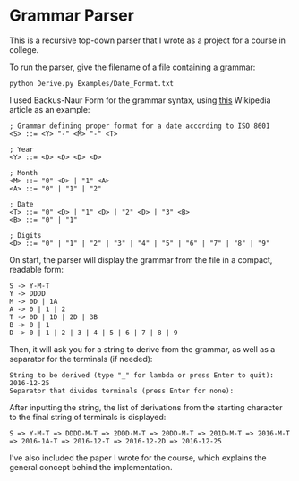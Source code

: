 # Grammar Parser

This is a recursive top-down parser that I wrote as a project for a course in
college.

To run the parser, give the filename of a file containing a grammar:

    python Derive.py Examples/Date_Format.txt


I used Backus-Naur Form for the grammar syntax, using
[this](https://en.wikipedia.org/wiki/Backus%E2%80%93Naur_Form) Wikipedia article
as an example:

    ; Grammar defining proper format for a date according to ISO 8601
    <S> ::= <Y> "-" <M> "-" <T>

    ; Year
    <Y> ::= <D> <D> <D> <D>

    ; Month
    <M> ::= "0" <D> | "1" <A>
    <A> ::= "0" | "1" | "2"

    ; Date
    <T> ::= "0" <D> | "1" <D> | "2" <D> | "3" <B>
    <B> ::= "0" | "1"

    ; Digits
    <D> ::= "0" | "1" | "2" | "3" | "4" | "5" | "6" | "7" | "8" | "9"


On start, the parser will display the grammar from the file in a compact,
readable form:

    S -> Y-M-T
    Y -> DDDD
    M -> 0D | 1A
    A -> 0 | 1 | 2
    T -> 0D | 1D | 2D | 3B
    B -> 0 | 1
    D -> 0 | 1 | 2 | 3 | 4 | 5 | 6 | 7 | 8 | 9


Then, it will ask you for a string to derive from the grammar, as well as a
separator for the terminals (if needed):

    String to be derived (type "_" for lambda or press Enter to quit): 2016-12-25
    Separator that divides terminals (press Enter for none):


After inputting the string, the list of derivations from the starting character
to the final string of terminals is displayed:

    S => Y-M-T => DDDD-M-T => 2DDD-M-T => 20DD-M-T => 201D-M-T => 2016-M-T => 2016-1A-T => 2016-12-T => 2016-12-2D => 2016-12-25

I've also included the paper I wrote for the course, which explains the general
concept behind the implementation.
